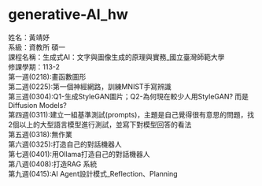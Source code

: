 # generative-AI_hw
姓名：黃靖妤  
系級：資教所 碩一  
課程名稱：生成式AI：文字與圖像生成的原理與實務_國立臺灣師範大學  
修課學期：113-2  
第一週(0218):畫函數圖形  
第二週(0225):第一個神經網路，訓練MNIST手寫辨識  
第三週(0304):Q1-生成StyleGAN圖片；Q2-為何現在較少人用StyleGAN? 而是Diffusion Models?  
第四週(0311):建立一組基準測試(prompts)，主題是自己覺得很有意思的問題，找2個以上的大型語言模型進行測試，並寫下對模型回答的看法  
第五週(0318):無作業  
第六週(0325):打造自己的對話機器人  
第七週(0401):用Ollama打造自己的對話機器人  
第八週(0408):打造RAG 系統  
第九週(0415):AI Agent設計模式_Reflection、Planning
